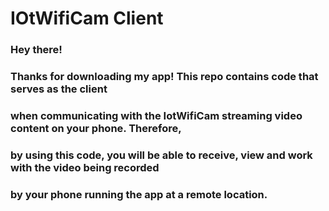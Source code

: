 # IOtWifiCam Client



### Hey there!

### Thanks for downloading my app! This repo contains code that serves as the client 
### when communicating with the IotWifiCam  streaming  video content on your phone. Therefore,
### by using this code, you will be able to receive, view and work with the video being recorded
### by your phone running the app at a remote location.





